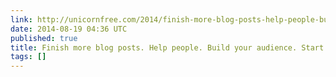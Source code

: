 ```yaml
---
link: http://unicornfree.com/2014/finish-more-blog-posts-help-people-build-your-audience-start-now
date: 2014-08-19 04:36 UTC
published: true
title: Finish more blog posts. Help people. Build your audience. Start now.
tags: []
---
```



